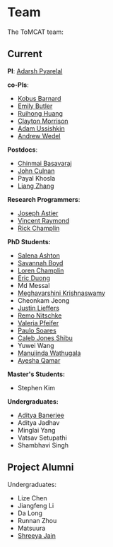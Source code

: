 Team
====

The ToMCAT team:

Current
-------

**PI**: [Adarsh Pyarelal](http://adarsh.cc)

**co-PIs**:

- [Kobus Barnard](http://kobus.ca)
- [Emily Butler](https://cals.arizona.edu/fcs/faculty/emily_butler)
- [Ruihong Huang](https://people.engr.tamu.edu/huangrh/index.html)
- [Clayton Morrison](https://ml4ai.github.io/people/clayton/)
- [Adam Ussishkin](http://ussishkin.org)
- [Andrew Wedel](https://www.andywedel.com)

**Postdocs**:

- [Chinmai Basavaraj](https://www.cs.arizona.edu/person/chinmai-basavaraj-0)
- [John Culnan](https://linguistics.arizona.edu/user/john-culnan)
- Payal Khosla
- [Liang Zhang](https://www.linkedin.com/in/liang-leon-zhang/)

**Research Programmers**:

- [Joseph Astier](https://github.com/jastier)
- [Vincent Raymond](https://github.com/vincentraymond-ua)
- [Rick Champlin](https://github.com/rchamplin)

**PhD Students:**

- [Salena Ashton](https://github.com/SalenaAshton)
- [Savannah Boyd](https://cals.arizona.edu/fcs/grad/savannah_boyd)
- [Loren Champlin](https://ischool.arizona.edu/people/loren-champlin)
- [Eric Duong](https://github.com/eduongAZ)
- Md Messal
- [Meghavarshini Krishnaswamy](https://linguistics.arizona.edu/user/meghavarshini-krishnaswamy)
- Cheonkam Jeong
- [Justin Lieffers](https://w3.physics.arizona.edu/people/justin-lieffers)
- [Remo Nitschke](https://linguistics.arizona.edu/user/remo-nitschke)
- [Valeria Pfeifer](https://psychology.arizona.edu/users/valeria-pfeifer)
- [Paulo Soares](https://www.cs.arizona.edu/person/paulo-soares)
- [Caleb Jones Shibu](https://github.com/CalebUAz)
- Yuwei Wang
- [Manujinda Wathugala](https://www.cs.arizona.edu/person/manujinda-wathugala)
- [Ayesha Qamar](https://www.linkedin.com/in/ayesha-qamar-559556197)

**Master's Students:**

- Stephen Kim

**Undergraduates:**

- [Aditya Banerjee](https://github.com/Adi-UA)
- Aditya Jadhav
- Minglai Yang
- Vatsav Setupathi
- Shambhavi Singh

Project Alumni
--------------

Undergraduates:
- Lize Chen
- Jiangfeng Li
- Da Long
- Runnan Zhou
- Matsuura
- [Shreeya Jain](https://www.linkedin.com/in/shreeya-jain-0b4438122)

